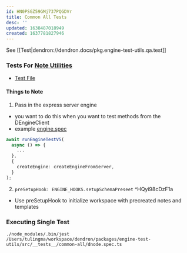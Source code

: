 ```yaml
---
id: HN0PSGZ59GMj737PQGDVr
title: Common All Tests
desc: ''
updated: 1638487018949
created: 1637781827946
---
```


See [[Test|dendron://dendron.docs/pkg.engine-test-utils.qa.test]]

### Tests For [Note Utilities](https://github.com/dendronhq/dendron/blob/master/packages/common-all/src/dnode.ts#L775:L775)

* [Test File](https://github.com/dendronhq/dendron/blob/master/packages/engine-test-utils/src/__tests__/common-all/dnode.spec.ts)

#### Things to Note
1. Pass in the express server engine
  - you want to do this when you want to test methods from the DEngineClient
  - example [engine.spec](https://github.com/dendronhq/dendron/blob/51633edcd0817c9b4aa18ff25f492f7a00e6e088/packages/engine-test-utils/src/__tests__/api-server/engine.spec.ts#L6-L6)
  ```ts
  await runEngineTestV5(
    async () => {
      ...
    },
    {
      createEngine: createEngineFromServer,
    }
  );
  ```

2. `preSetupHook: ENGINE_HOOKS.setupSchemaPreseet` ^HQyi98cDzF1a
- Use preSetupHook to initialize workspace with precreated notes and templates

### Executing Single Test
`./node_modules/.bin/jest /Users/tulingma/workspace/dendron/packages/engine-test-utils/src/__tests__/common-all/dnode.spec.ts`
